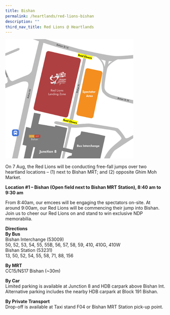 ```yaml
---
title: Bishan
permalink: /heartlands/red-lions-bishan
description: ""
third_nav_title: Red Lions @ Heartlands
---
```

<p><img style="width:80%!important;" src="/images/Bishan-RL.jpg" alt="" /></p>

On 7 Aug, the Red Lions will be conducting free-fall jumps over two heartland locations – (1) next to Bishan MRT; and (2) opposite Ghim Moh Market.

**Location #1 – Bishan (Open field next to Bishan MRT Station), 8:40 am to 9:30 am** 

From 8:40am, our emcees will be engaging the spectators on-site. At around 9:00am, our Red Lions will be commencing their jump into Bishan. Join us to cheer our Red Lions on and stand to win exclusive NDP memorabilia.

**Directions**<br>
**By Bus**<br>
Bishan Interchange (53009)<br>
50, 52, 53, 54, 55, 55B, 56, 57, 58, 59, 410, 410G, 410W<br>
Bishan Station (53231)<br>
13, 50, 52, 54, 55, 58, 71, 88, 156

**By MRT**<br>
CC15/NS17 Bishan (~30m)

**By Car**<br>
Limited parking is available at Junction 8 and HDB carpark above Bishan Int. Alternative parking includes the nearby HDB carpark at Block 191 Bishan.

**By Private Transport**<br>
Drop-off is available at Taxi stand F04 or Bishan MRT Station pick-up point.